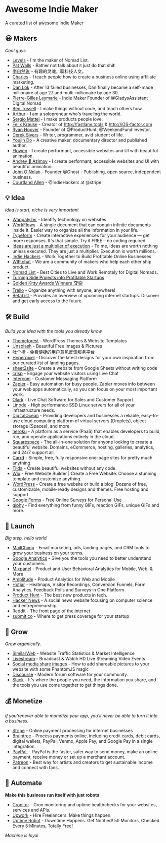 # Awesome Indie Maker
A curated list of awesome Indie Maker

## 😃 Makers

*Cool guys*

* [Levels](https://levels.io/) - I'm the maker of Nomad List.
* [Pat Walls](https://twitter.com/thepatwalls) - Rather not talk about it just do that shit!
* [李自然说](https://www.youtube.com/channel/UCgLUl1WDoDXUtxPaZeSZHsw) - 有趣的灵魂，聊科技人文。
* [Charles](https://charlesngo.com/) - I teach people how to create a business online using affiliate marketing.
* [Dan Lok](https://www.youtube.com/channel/UCs_6DXZROU29pLvgQdCx4Ww) - After 13 failed businesses, Dan finally became a self-made millionaire at age 27 and multi-millionaire by age 30.
* [Pierre-Gilles Leymarie](https://twitter.com/pierregillesl) - Indie Maker Founder of @GladysAssistant Digital Nomad
* [Ben Tossell](https://twitter.com/bentossell) - I make things without code, and teach others how.
* [Arthur](https://arthuryeti.com/) -  I am a solopreneur who's traveling the world.
* [Sergio Mattei](https://twitter.com/matteing) -  I make products people love.
* [Felix Krause](https://krausefx.com/) - Creator of http://fastlane.tools  & http://iOS-factor.com
* [Ryan Hoover](https://twitter.com/rrhoover) - Founder of @ProductHunt, @WeekendFund investor.
* [Derek Sivers](https://sivers.org/) - Writer, programmer, avid student of life.
* [Youjin Do](https://youjin.do/) - A creative maker, documentary director and published author.
* [Flowen](https://www.flowen.me/) - I create performant, accessible websites and UI with beautiful animation.
* [Andrey  Azimov](https://twitter.com/andreyazimov) - I create performant, accessible websites and UI with beautiful animation.
* [John O'Nolan](https://twitter.com/johnonolan) - Founder @Ghost - Publishing, open source, independent business.
* [Courtland Allen](https://twitter.com/csallen) - @IndieHackers at @stripe

## 💡 Idea

*Idea is start, niche is very important*

* [Wappalyzer](https://www.wappalyzer.com/) - Identify technology on websites.
* [WorkFlowy](https://workflowy.com/) - A single document that can contain infinite documents inside it. Easier way to organize all the information in your life.
* [Typeform](https://www.typeform.com/) - Create interactive experiences for your audience — get more responses. It's that simple. Try it FREE – no coding required.
* [Ideas are just a multiplier of execution](https://sivers.org/multiply) - To me, ideas are worth nothing unless executed. They are just a multiplier. Execution is worth millions.
* [Indie Hackers](https://www.indiehackers.com/) - Work Together to Build Profitable Online Businesses
* [WIP.chat](https://wip.chat/) - We are a community of makers who help each other ship product.
* [Nomad List](https://nomadlist.com/) - Best Cities to Live and Work Remotely for Digital Nomads.
* [Turning Side Projects into Profitable Startups](https://www.youtube.com/watch?v=6reLWfFNer0)
* [Golden Kitty Awards Winners 🏆😺](https://blog.producthunt.com/golden-kitty-awards-winners-7c2628e5f429)
* [Trello](https://trello.com/) - Organize anything with anyone, anywhere!
* [BetaList ](https://betalist.com/) - Provides an overview of upcoming internet startups. Discover and get early access to the future.

## 🛠 Build

*Build your idea with the tools you already know*

* [Themeforest](https://themeforest.net) - WordPress Themes & Website Templates
* [Unsplash](https://unsplash.com/) - Beautiful Free Images & Pictures
* [吐个槽](https://tucao.qq.com/) - 免费便捷的用户意见反馈服务平台
* [Hyperpixel](https://hyperpixel.io/) - Discover the latest designs for your own inspiration from our curated list of landing pages.
* [sheet2site](https://sheet2site.com/) - Create a website from Google Sheets without writing code
* [crisp](https://crisp.chat) - Engage your website visitors using Live Chat
* [Intercom](https://www.intercom.com/) - Customer Messaging Platform
* [Zapier](https://zapier.com/) - Easy automation for busy people. Zapier moves info between your web apps automatically, so you can focus on your most important work.
* [Olark](https://www.olark.com/) - Live Chat Software for Sales and Customer Support.
* [Linode](https://www.linode.com/) - High performance SSD Linux servers for all of your infrastructure needs.
* [DigitalOcean](https://www.digitalocean.com/) - Providing developers and businesses a reliable, easy-to-use cloud computing platform of virtual servers (Droplets), object storage (Spaces), and more.
* [heroku](https://www.heroku.com/) - A platform as a service (PaaS) that enables developers to build, run, and operate applications entirely in the cloud.
* [Squarespace](https://www.squarespace.com/) - The all-in-one solution for anyone looking to create a beautiful website. Domains, eCommerce, hosting, galleries, analytics, and 24/7 support all.
* [Carrd](https://carrd.co/) - Simple, free, fully responsive one-page sites for pretty much anything.
* [Tilda](http://tilda.cc/) - Create beautiful websites without any code.
* [Wix](https://www.wix.com/) - Free Website Builder | Create a Free Website. Choose a stunning template and customize anything.
* [WordPress](https://www.wordpress.com/) - Create a free website or build a blog. Dozens of free, customizable, mobile-ready designs and themes. Free hosting and support.
* [Google Forms](https://www.google.com/forms/about/) - Free Online Surveys for Personal Use
* [giphy](https://giphy.com/) - Find everything from funny GIFs, reaction GIFs, unique GIFs and more.

## 🚀 Launch

*Big step, hello world*

* [MailChimp](https://mailchimp.com/) - Email marketing, ads, landing pages, and CRM tools to grow your business on your terms.
* [Google Analytics](https://analytics.google.com/analytics/web/) - Give you the tools you need to better understand your customers.
* [Mixpanel](https://mixpanel.com/) - Product and User Behavioral Analytics for Mobile, Web, & More
* [Amplitude](https://amplitude.com/) - Product Analytics for Web and Mobile
* [Hotjar](https://www.hotjar.com/) - Heatmaps, Visitor Recordings, Conversion Funnels, Form Analytics, Feedback Polls and Surveys in One Platform
* [Product Hunt](https://www.producthunt.com/) - The best new products in tech.
* [Hacker News](https://news.ycombinator.com/) - A social news website focusing on computer science and entrepreneurship.
* [Reddit](https://www.reddit.com/) - The front page of the internet
* [submit.co](https://submit.co/) - Where to get press coverage for your startup

## 🌱 Grow

*Grow organically.*

* [SimilarWeb](https://www.similarweb.com/) - Website Traffic Statistics & Market Intelligence
* [Livestream](https://livestream.com/) - Broadcast & Watch HD Live Streaming Video Events
* [Social media share images](https://levels.io/phantomjs-social-media-share-pictures/) - How to add shareable pictures to your website with some PhantomJS magic
* [Discourse](https://www.discourse.org/) - Modern forum software for your community.
* [Slack](https://slack.com/) - It's where the people you need, the information you share, and the tools you use come together to get things done.


## 💰 Monetize

*if you'renever able to monetize your app, you'll never be able to turn it into a business.*

* [Stripe](https://stripe.com/) - Online payment processing for internet businesses
* [Braintree](https://www.braintreepayments.com/) - Process payments online, including credit cards, debit cards, digital wallets, PayPal, Venmo, Apple Pay, and Google Pay in a single integration.
* [PayPal:](https://www.paypal.com) - PayPal is the faster, safer way to send money, make an online payment, receive money or set up a merchant account.
* [Patreon](https://www.patreon.com/) - Best way for artists and creators to get sustainable income and connect with fans.


## 🤖 Automate

**Make this business run itself with just robots**

* [Cronitor](https://cronitor.io/) - Cron monitoring and uptime healthchecks for your websites, services and APIs.
* [Upwork](https://www.upwork.com/) - Hire Freelancers. Make things happen.
* [Uptime Robot](https://www.upwork.com/) - Downtime Happens. Get Notified! 50 Monitors, Checked Every 5 Minutes, Totally Free!


*Machine is loyal*
